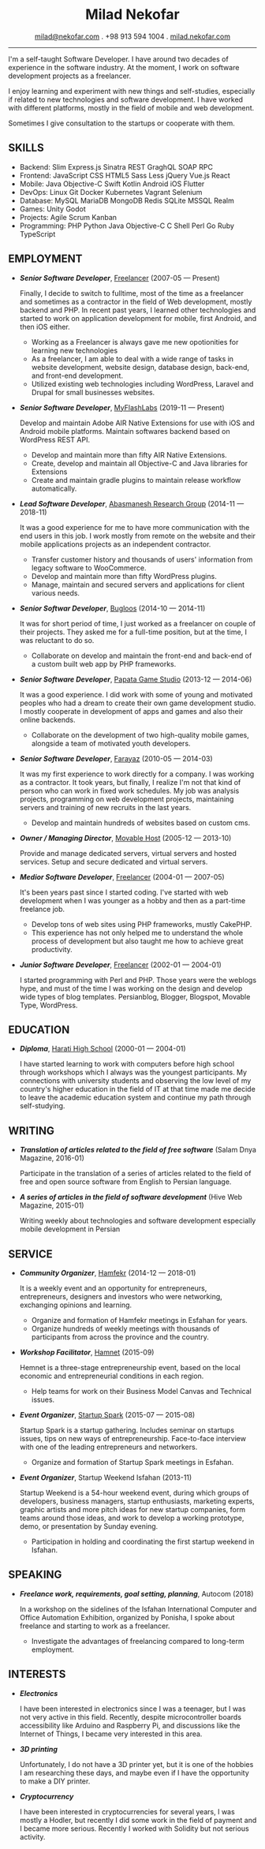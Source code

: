 <h1 align="center">
  Milad Nekofar
</h1>

<p align="center">
  <a href="mailto:milad@nekofar.com">milad@nekofar.com</a> . 
  +98 913 594 1004 .
  <a href="https://milad.nekofar.com">milad.nekofar.com</a>
</p>

---

I'm a self-taught Software Developer. I have around two decades of experience in the software industry. At the moment, I work on software development projects as a freelancer.

I enjoy learning and experiment with new things and self-studies, especially if related to new technologies and software development. I have worked with different platforms, mostly in the field of mobile and web development.

Sometimes I give consultation to the startups or cooperate with them.

## SKILLS

  - Backend: Slim Express.js Sinatra REST GraghQL SOAP RPC 
  - Frontend: JavaScript CSS HTML5 Sass Less jQuery Vue.js React 
  - Mobile: Java Objective-C Swift Kotlin Android iOS Flutter 
  - DevOps: Linux Git Docker Kubernetes Vagrant Selenium 
  - Database: MySQL MariaDB MongoDB Redis SQLite MSSQL Realm 
  - Games: Unity Godot 
  - Projects: Agile Scrum Kanban 
  - Programming: PHP Python Java Objective-C C Shell Perl Go Ruby TypeScript 

## EMPLOYMENT

- ***Senior Software Developer***, [Freelancer](https://milad.nekofar.com) (2007-05 — Present)

  Finally, I decide to switch to fulltime, most of the time as a freelancer and sometimes as a contractor in the field of Web development, mostly backend and PHP. 
In recent past years, I learned other technologies and started to work on application development for mobile, first Android, and then iOS either.
    - Working as a Freelancer is always gave me new opotionities for learning new technologies
    - As a freelancer, I am able to deal with a wide range of tasks in website development, website design, database design, back-end, and front-end development.
    - Utilized existing web technologies including WordPress, Laravel and Drupal for small businesses websites.

- ***Senior Software Developer***, [MyFlashLabs](https://myflashlabs.com) (2019-11 — Present)

  Develop and maintain Adobe AIR Native Extensions for use with iOS and Android mobile platforms. Maintain softwares backend based on WordPress REST API.
    - Develop and maintain more than fifty AIR Native Extensions.
    - Create, develop and maintain all Objective-C and Java libraries for Extensions
    - Create and maintain gradle plugins to maintain release workflow automatically.

- ***Lead Software Developer***, [Abasmanesh Research Group](https://abasmanesh.com:) (2014-11 — 2018-11)

  It was a good experience for me to have more communication with the end users in this job. I work mostly from remote on the website and their mobile applications projects as an independent contractor.
    - Transfer customer history and thousands of users' information from legacy software to WooCommerce.
    - Develop and maintain more than fifty WordPress plugins.
    - Manage, maintain and secured servers and applications for client various needs.

- ***Senior Softwar Developer***, [Bugloos](http://www.bugloos.nl) (2014-10 — 2014-11)

  It was for short period of time, I just worked as a freelancer on couple of their projects. They asked me for a full-time position, but at the time, I was reluctant to do so.
    - Collaborate on develop and maintain the front-end and back-end of a custom built web app by PHP frameworks.

- ***Senior Software Developer***, [Papata Game Studio](http://papatalab.ir) (2013-12 — 2014-06)

  It was a good experience. I did work with some of young and motivated peoples who had a dream to create their own game development studio. I mostly cooperate in development of apps and games and also their online backends.
    - Collaborate on the development of two high-quality mobile games, alongside a team of motivated youth developers.

- ***Senior Software Developer***, [Farayaz](https://farayaz.com) (2010-05 — 2014-03)

  It was my first experience to work directly for a company. I was working as a contractor. 
It took years, but finally, I realize I'm not that kind of person who can work in fixed work schedules. 
My job was analysis projects, programming on web development projects, maintaining servers and training of new recruits in the last years.
    - Develop and maintain hundreds of websites based on custom cms.

- ***Owner / Managing Director***, [Movable Host](https://movablehost.net) (2005-12 — 2013-10)

  Provide and manage dedicated servers, virtual servers and hosted services. Setup and secure dedicated and virtual servers.

- ***Medior Software Developer***, [Freelancer](https://milad.nekofar.com) (2004-01 — 2007-05)

  It's been years past since I started coding. I've started with web development when I was younger as a hobby and then as a part-time freelance job.
    - Develop tons of web sites using PHP frameworks, mustly CakePHP.
    - This experience has not only helped me to understand the whole process of development but also taught me how to achieve great productivity.

- ***Junior Software Developer***, [Freelancer](https://milad.nekofar.com) (2002-01 — 2004-01)

  I started programming with Perl and PHP. Those years were the weblogs hype, and must of the time I was working on the design and develop wide types of blog templates. Persianblog, Blogger, Blogspot, Movable Type, WordPress.




## EDUCATION

- ***Diploma***, [Harati High School](https://en.wikipedia.org/wiki/Harati_High_School) (2000-01 — 2004-01)

  I have started learning to work with computers before high school through workshops which I always was the youngest participants.
 My connections with university students and observing the low level of my country's higher education in the field of IT at that time made me decide to leave the academic education system and continue my path through self-studying.





## WRITING

- ***Translation of articles related to the field of free software*** (Salam Dnya Magazine, 2016-01)

  Participate in the translation of a series of articles related to the field of free and open source software from English to Persian language.

- ***A series of articles in the field of software development*** (Hive Web Magazine, 2015-01)

  Writing weekly about technologies and software development especially mobile development in Persian



## SERVICE

- ***Community Organizer***, [Hamfekr](https://hamfekr.net/) (2014-12 — 2018-01)

  It is a weekly event and an opportunity for entrepreneurs, entrepreneurs, designers and investors who were networking, exchanging opinions and learning.
    - Organize and formation of Hamfekr meetings in Esfahan for years.
    - Organize hundreds of weekly meetings with thousands of participants from across the province and the country.

- ***Workshop Facilitator***, [Hamnet](http://hamnetevent.ir) (2015-09)

  Hemnet is a three-stage entrepreneurship event, based on the local economic and entrepreneurial conditions in each region.
    - Help teams for work on their Business Model Canvas and Technical issues.

- ***Event Organizer***, [Startup Spark](http://startupspark.ir) (2015-07 — 2015-08)

  Startup Spark is a startup gathering. Includes seminar on startups issues, tips on new ways of entrepreneurship. Face-to-face interview with one of the leading entrepreneurs and networkers.
    - Organize and formation of Startup Spark meetings in Esfahan.

- ***Event Organizer***, Startup Weekend Isfahan (2013-11)

  Startup Weekend is a 54-hour weekend event, during which groups of developers, business managers, startup enthusiasts, marketing experts, graphic artists and more pitch ideas for new startup companies, form teams around those ideas, and work to develop a working prototype, demo, or presentation by Sunday evening.
    - Participation in holding and coordinating the first startup weekend in Isfahan.




## SPEAKING

- ***Freelance work, requirements, goal setting, planning***, Autocom (2018)

  In a workshop on the sidelines of the Isfahan International Computer and Office Automation Exhibition, organized by Ponisha, I spoke about freelance and starting to work as a freelancer.

  - Investigate the advantages of freelancing compared to long-term employment.



## INTERESTS

  - ***Electronics***

    I have been interested in electronics since I was a teenager, but I was not very active in this field. Recently, despite microcontroller boards accessibility like Arduino and Raspberry Pi, and discussions like the Internet of Things, I became very interested in this area.

  - ***3D printing***

    Unfortunately, I do not have a 3D printer yet, but it is one of the hobbies I am researching these days, and maybe even if I have the opportunity to make a DIY printer.

  - ***Cryptocurrency***

    I have been interested in cryptocurrencies for several years, I was mostly a Hodler, but recently I did some work in the field of payment and I became more serious. Recently I worked with Solidity but not serious activity.


